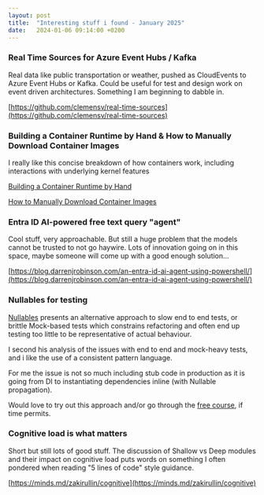 ```yaml
---
layout: post
title:  "Interesting stuff i found - January 2025"
date:   2024-01-06 09:14:00 +0200
---
```

### Real Time Sources for Azure Event Hubs / Kafka
Real data like public transportation or weather, pushed as CloudEvents to Azure Event Hubs or Kafka. Could be useful for test and design work on event driven architectures. Something I am beginning to dabble in.

[https://github.com/clemensv/real-time-sources](https://github.com/clemensv/real-time-sources)

### Building a Container Runtime by Hand & How to Manually Download Container Images
I really like this concise breakdown of how containers work, including interactions with underlying kernel features

[Building a Container Runtime by Hand](https://medium.com/@donovan.hubbard/demystifying-containers-part-1-4555311061fc)

[How to Manually Download Container Images](https://medium.com/@donovan.hubbard/how-to-manually-download-container-images-8189bb60baa5)

### Entra ID AI-powered free text query "agent" 
Cool stuff, very approachable. But still a huge problem that the models cannot be trusted to not go haywire. Lots of innovation going on in this space, maybe someone will come up with a good enough solution...

[https://blog.darrenjrobinson.com/an-entra-id-ai-agent-using-powershell/](https://blog.darrenjrobinson.com/an-entra-id-ai-agent-using-powershell/)

### Nullables for testing
[Nullables](https://www.jamesshore.com/v2/projects/nullables) presents an alternative approach to slow end to end tests, or brittle Mock-based tests which constrains refactoring and often end up testing too little to be representative of actual behaviour.

I second his analysis of the issues with end to end and mock-heavy tests, and i like the use of a consistent pattern language.

For me the issue is not so much including stub code in production as it is going from DI to instantiating dependencies inline (with Nullable propagation). 

Would love to try out this approach and/or go through the [free course](https://www.jamesshore.com/v2/courses/testing-without-mocks), if time permits.

### Cognitive load is what matters
Short but still lots of good stuff. The discussion of Shallow vs Deep modules and their impact on cognitive load puts words on something I often pondered when reading "5 lines of code" style guidance.

[https://minds.md/zakirullin/cognitive](https://minds.md/zakirullin/cognitive)

